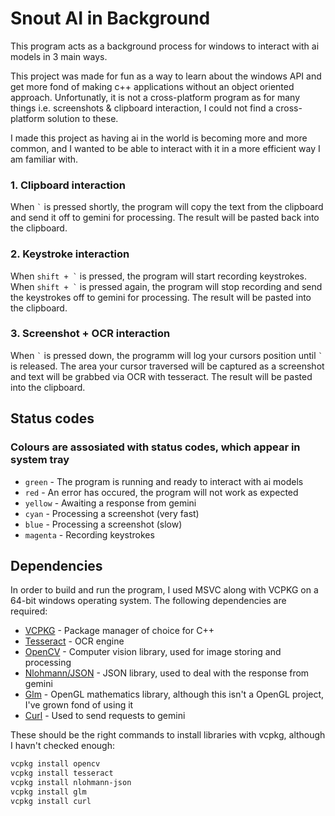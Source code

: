 # Snout AI in Background
This program acts as a background process for windows to interact with ai models in 3 main ways.

This project was made for fun as a way to learn about the windows API and get more fond of making c++ applications without an object oriented approach. Unfortunatly, it is not a cross-platform program as for many things i.e. screenshots & clipboard interaction, I could not find a cross-platform solution to these.

I made this project as having ai in the world is becoming more and more common, and I wanted to be able to interact with it in a more efficient way I am familiar with.

### 1. Clipboard interaction
When  ``` ` ``` is pressed shortly, the program will copy the text from the clipboard and send it off to gemini for processing. The result will be pasted back into the clipboard.

### 2. Keystroke interaction
When ``` shift + ` ``` is pressed, the program will start recording keystrokes. When ``` shift + ` ``` is pressed again, the program will stop recording and send the keystrokes off to gemini for processing. The result will be pasted into the clipboard.

### 3. Screenshot + OCR interaction
When ``` ` ``` is pressed down, the programm will log your cursors position until ``` ` ``` is released. The area your cursor traversed will be captured as a screenshot and text will be grabbed via OCR with tesseract. The result will be pasted into the clipboard.

## Status codes
### Colours are assosiated with status codes, which appear in system tray
* ``` green ``` - The program is running and ready to interact with ai models
* ``` red ``` - An error has occured, the program will not work as expected
* ``` yellow ``` - Awaiting a response from gemini
* ``` cyan ``` - Processing a screenshot (very fast)
* ``` blue ``` - Processing a screenshot (slow)
* ``` magenta ``` - Recording keystrokes

## Dependencies
In order to build and run the program, I used MSVC along with VCPKG on a 64-bit windows operating system. The following dependencies are required:
* [VCPKG](https://github.com/microsoft/vcpkg) - Package manager of choice for C++
* [Tesseract](https://github.com/tesseract-ocr/tesseract) - OCR engine
* [OpenCV](https://github.com/opencv/opencv) - Computer vision library, used for image storing and processing
* [Nlohmann/JSON](https://github.com/nlohmann/json) - JSON library, used to deal with the response from gemini
* [Glm](https://github.com/g-truc/glm) - OpenGL mathematics library, although this isn't a OpenGL project, I've grown fond of using it
* [Curl](https://github.com/curl/curl) - Used to send requests to gemini

These should be the right commands to install libraries with vcpkg, although I havn't checked enough:
```bash 
vcpkg install opencv
vcpkg install tesseract
vcpkg install nlohmann-json
vcpkg install glm
vcpkg install curl
```